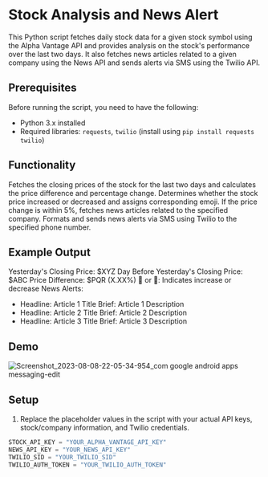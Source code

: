 # Stock Analysis and News Alert

This Python script fetches daily stock data for a given stock symbol using the Alpha Vantage API and provides analysis on the stock's performance over the last two days. It also fetches news articles related to a given company using the News API and sends alerts via SMS using the Twilio API.

## Prerequisites

Before running the script, you need to have the following:

- Python 3.x installed
- Required libraries: `requests`, `twilio` (install using `pip install requests twilio`)
## Functionality
Fetches the closing prices of the stock for the last two days and calculates the price difference and percentage change.
Determines whether the stock price increased or decreased and assigns corresponding emoji.
If the price change is within 5%, fetches news articles related to the specified company.
Formats and sends news alerts via SMS using Twilio to the specified phone number.
## Example Output
Yesterday's Closing Price: $XYZ
Day Before Yesterday's Closing Price: $ABC
Price Difference: $PQR (X.XX%)
🔺 or 🔻: Indicates increase or decrease
News Alerts:
- Headline: Article 1 Title
  Brief: Article 1 Description
- Headline: Article 2 Title
  Brief: Article 2 Description
- Headline: Article 3 Title
  Brief: Article 3 Description
## Demo
![Screenshot_2023-08-08-22-05-34-954_com google android apps messaging-edit](https://github.com/Mahesh-Vardhan/Stock-Analysis-and-News-Alert-System/assets/113368513/3f7b8d9d-497a-476c-8503-c4eee0d5a95a)
## Setup

1. Replace the placeholder values in the script with your actual API keys, stock/company information, and Twilio credentials.

```python
STOCK_API_KEY = "YOUR_ALPHA_VANTAGE_API_KEY"
NEWS_API_KEY = "YOUR_NEWS_API_KEY"
TWILIO_SID = "YOUR_TWILIO_SID"
TWILIO_AUTH_TOKEN = "YOUR_TWILIO_AUTH_TOKEN"
